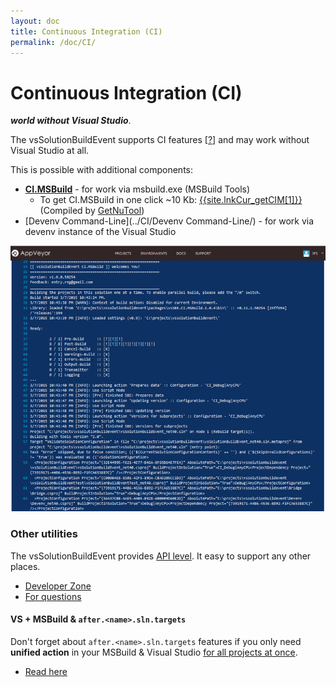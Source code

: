 ```yaml
---
layout: doc
title: Continuous Integration (CI)
permalink: /doc/CI/
---
```

# Continuous Integration (CI) 

***world without Visual Studio***.

The vsSolutionBuildEvent supports CI features [[?](http://en.wikipedia.org/wiki/Continuous_integration)] and may work without Visual Studio at all.

This is possible with additional components:

* **[CI.MSBuild](../CI/CI.MSBuild/)** - for work via msbuild.exe (MSBuild Tools)
    * To get CI.MSBuild in one click ~10 Kb: [{{site.lnkCur_getCIM[1]}}]({{site.lnkCur_getCIM[2]}}) (Compiled by [GetNuTool](https://github.com/3F/GetNuTool))
* [Devenv Command-Line](../CI/Devenv Command-Line/) - for work via devenv instance of the Visual Studio

[![Example with AppVeyor](../Resources/ci_example_appveyor.png)](../CI/CI.MSBuild/)

### Other utilities

The vsSolutionBuildEvent provides [API level](../Scheme/). It easy to support any other places. 

* [Developer Zone](../Dev/)
* [For questions]({{site.issueNew}})

#### VS + MSBuild & `after.<name>.sln.targets`

Don't forget about `after.<name>.sln.targets` features if you only need **unified action** in your MSBuild & Visual Studio [for all projects at once](../Features/Solution-wide/).

* [Read here](../Features/Solution-wide/#afternameslntargets)